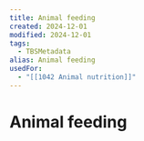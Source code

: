 ```yaml
---
title: Animal feeding
created: 2024-12-01
modified: 2024-12-01
tags:
  - TBSMetadata
alias: Animal feeding
usedFor:
  - "[[1042 Animal nutrition]]"
---
```

# Animal feeding
